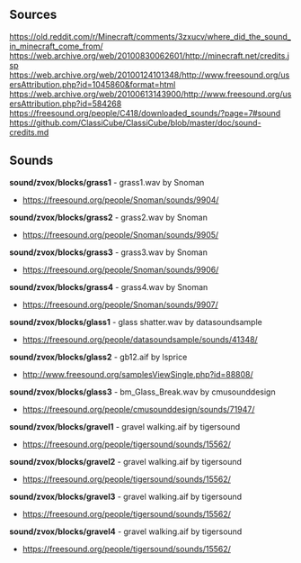 ## Sources

https://old.reddit.com/r/Minecraft/comments/3zxucv/where_did_the_sound_in_minecraft_come_from/
https://web.archive.org/web/20100830062601/http://minecraft.net/credits.jsp
https://web.archive.org/web/20100124101348/http://www.freesound.org/usersAttribution.php?id=1045860&format=html
https://web.archive.org/web/20100613143900/http://www.freesound.org/usersAttribution.php?id=584268
https://freesound.org/people/C418/downloaded_sounds/?page=7#sound
https://github.com/ClassiCube/ClassiCube/blob/master/doc/sound-credits.md

## Sounds

**sound/zvox/blocks/grass1** - grass1.wav by Snoman
* https://freesound.org/people/Snoman/sounds/9904/

**sound/zvox/blocks/grass2** - grass2.wav by Snoman
* https://freesound.org/people/Snoman/sounds/9905/

**sound/zvox/blocks/grass3** - grass3.wav by Snoman
* https://freesound.org/people/Snoman/sounds/9906/

**sound/zvox/blocks/grass4** - grass4.wav by Snoman
* https://freesound.org/people/Snoman/sounds/9907/

**sound/zvox/blocks/glass1** - glass shatter.wav by datasoundsample
* https://freesound.org/people/datasoundsample/sounds/41348/

**sound/zvox/blocks/glass2** - gb12.aif by lsprice
* http://www.freesound.org/samplesViewSingle.php?id=88808/

**sound/zvox/blocks/glass3** - bm_Glass_Break.wav by cmusounddesign
* https://freesound.org/people/cmusounddesign/sounds/71947/

**sound/zvox/blocks/gravel1** - gravel walking.aif by tigersound
* https://freesound.org/people/tigersound/sounds/15562/

**sound/zvox/blocks/gravel2** - gravel walking.aif by tigersound
* https://freesound.org/people/tigersound/sounds/15562/

**sound/zvox/blocks/gravel3** - gravel walking.aif by tigersound
* https://freesound.org/people/tigersound/sounds/15562/

**sound/zvox/blocks/gravel4** - gravel walking.aif by tigersound
* https://freesound.org/people/tigersound/sounds/15562/
